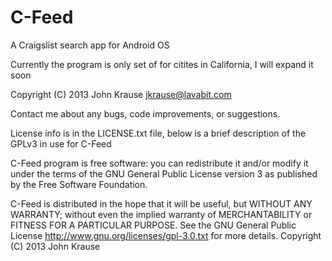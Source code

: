 C-Feed
======

A Craigslist search app for Android OS

Currently the program is only set of for citites in California, I will expand it soon

Copyright (C) 2013 John Krause
jkrause@lavabit.com

Contact me about any bugs, code improvements, or suggestions.

License info is in the LICENSE.txt file, below is a brief description of the GPLv3 in use for C-Feed

C-Feed program is free software: you can redistribute it and/or modify
it under the terms of the GNU General Public License version 3
as published by the Free Software Foundation.

C-Feed is distributed in the hope that it will be useful,
but WITHOUT ANY WARRANTY; without even the implied warranty of
MERCHANTABILITY or FITNESS FOR A PARTICULAR PURPOSE. See the
GNU General Public License <http://www.gnu.org/licenses/gpl-3.0.txt>
for more details.
Copyright (C) 2013 John Krause
